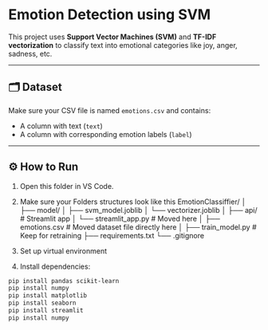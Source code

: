 # Emotion Detection using SVM

This project uses **Support Vector Machines (SVM)** and **TF-IDF vectorization** to classify text into emotional categories like joy, anger, sadness, etc.

---

## 🗂 Dataset

Make sure your CSV file is named `emotions.csv` and contains:

- A column with text (`text`)
- A column with corresponding emotion labels (`label`)

---

## ⚙️ How to Run

1. Open this folder in VS Code.
2. Make sure your Folders structures look like this
   EmotionClassiffier/
│
├── model/
│   ├── svm_model.joblib
│   └── vectorizer.joblib
│
├── api/                     # Streamlit app
│   └── streamlit_app.py     # Moved here
│
├── emotions.csv      # Moved dataset file directly here
│
├── train_model.py           # Keep for retraining
├── requirements.txt
└── .gitignore


4. Set up virtual environment
5. Install dependencies:

```bash
pip install pandas scikit-learn
pip install numpy
pip install matplotlib
pip install seaborn
pip install streamlit
pip install numpy

```
